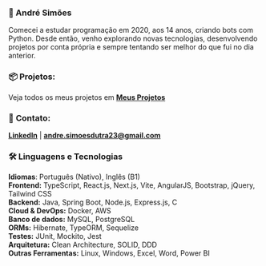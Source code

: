 ### 👋 André Simões
Comecei a estudar programação em 2020, aos 14 anos, criando bots com Python. Desde então, venho explorando novas tecnologias, desenvolvendo projetos por conta própria e sempre tentando ser melhor do que fui no dia anterior.

### 📦 **Projetos:**
Veja todos os meus projetos em **[Meus Projetos](https://github.com/euandresimoes?tab=repositories&q=&type=public&language=&sort=)**

### 📩 **Contato:**
**[LinkedIn](https://www.linkedin.com/in/euandresimoes/)** | **[andre.simoesdutra23@gmail.com](mailto:andre.simoesdutra23@gmail.com)**

### 🛠️ Linguagens e Tecnologias
**Idiomas**: Português (Nativo), Inglês (B1)
<br>
**Frontend:** TypeScript, React.js, Next.js, Vite, AngularJS, Bootstrap, jQuery, Tailwind CSS
<br>
**Backend:** Java, Spring Boot, Node.js, Express.js, C
<br>
**Cloud & DevOps:** Docker, AWS
<br>
**Banco de dados:** MySQL, PostgreSQL
<br>
**ORMs:** Hibernate, TypeORM, Sequelize
<br>
**Testes:** JUnit, Mockito, Jest
<br>
**Arquitetura:** Clean Architecture, SOLID, DDD
<br>
**Outras Ferramentas:** Linux, Windows, Excel, Word, Power BI
